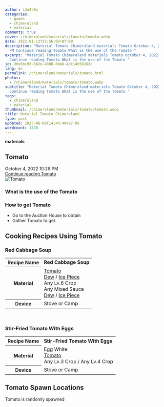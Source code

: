 ```yaml
---
author: L3n4r0x
categories:
  - games
  - chimeraland
  - material
comments: true
cover: /chimeraland/materials/tomato/tomato.webp
date: 2022-01-12T22:56:03+07:00
description: "Material Tomato Chimeraland materials Tomato October 4, 2022 10:26
  PM Continue reading Tomato What is the use of the Tomato "
excerpt: "Material Tomato Chimeraland materials Tomato October 4, 2022 10:26 PM
  Continue reading Tomato What is the use of the Tomato "
id: 30e6bc93-662e-4888-8da6-4dc14050263c
lang: en
permalink: /chimeraland/materials/tomato.html
photos:
  - /chimeraland/materials/tomato/tomato.webp
subtitle: "Material Tomato Chimeraland materials Tomato October 4, 2022 10:26 PM
  Continue reading Tomato What is the use of the Tomato "
tags:
  - chimeraland
  - material
thumbnail: /chimeraland/materials/tomato/tomato.webp
title: Material Tomato Chimeraland
type: post
updated: 2023-08-08T14:44:49+07:00
wordcount: 1370
---
```


<link
  rel="stylesheet"
  href="https://rawcdn.githack.com/dimaslanjaka/Web-Manajemen/870a349/css/bootstrap-5-3-0-alpha3-wrapper.css"
/>
<section id="bootstrap-wrapper">
  <div data-bs-theme="dark">
    <div
      class="row g-0 border rounded overflow-hidden flex-md-row mb-4 shadow-sm position-relative bg-dark text-light"
    >
      <div class="col p-4 d-flex flex-column position-static">
        <strong class="d-inline-block mb-2 text-success">materials</strong>
        <h2 class="mb-0">Tomato</h2>
        <div class="mb-1 text-muted">October 4, 2022 10:26 PM</div>
        <a
          href="/chimeraland/materials/tomato.html"
          class="stretched-link d-none text-primary"
          >Continue reading Tomato</a
        >
      </div>
      <div class="col-auto d-none d-md-block d-lg-block">
        <img
          src="https://www.webmanajemen.com/chimeraland/materials/tomato/tomato.webp"
          alt="Tomato"
        />
      </div>
    </div>
    <div class="row">
      <div class="col-lg-6 col-12 mb-2">
        <div class="card">
          <div class="card-body">
            <h3 class="card-title">What is the use of the Tomato</h3>
            <div class="card-text"><ul></ul></div>
          </div>
        </div>
      </div>
      <div class="col-lg-6 col-12 mb-2">
        <div class="card">
          <div class="card-body">
            <h3 class="card-title">How to get Tomato</h3>
            <div class="card-text">
              <ul>
                <li>Go to the Auction House to obtain</li>
                <li>Gather Tomato to get.</li>
              </ul>
            </div>
          </div>
        </div>
      </div>
      <div class="col-12 mb-2">
        <h2 id="cookable">Cooking Recipes Using Tomato</h2>
        <div id="recipe-red-cabbage-soup">
          <h3 id="item-red-cabbage-soup">Red Cabbage Soup</h3>
          <div class="mb-2">
            <table class="table">
              <tr>
                <th>Recipe Name</th>
                <td><b>Red Cabbage Soup</b></td>
              </tr>
              <tr>
                <th>Material</th>
                <td>
                  <a
                    class="text-decoration-none text-primary"
                    href="/chimeraland/materials/tomato.html"
                    >Tomato</a
                  ><br /><a
                    class="text-decoration-none text-primary"
                    href="/chimeraland/materials/dew.html"
                    >Dew</a
                  ><span> / </span
                  ><a
                    class="text-decoration-none text-primary"
                    href="/chimeraland/materials/ice-piece.html"
                    >Ice Piece</a
                  ><br />Any Lv.6 Crop<br />Any Mixed Sauce<br /><a
                    class="text-decoration-none text-primary"
                    href="/chimeraland/materials/dew.html"
                    >Dew</a
                  ><span> / </span
                  ><a
                    class="text-decoration-none text-primary"
                    href="/chimeraland/materials/ice-piece.html"
                    >Ice Piece</a
                  >
                </td>
              </tr>
              <tr>
                <th>Device</th>
                <td>Stove or Camp</td>
              </tr>
            </table>
          </div>
        </div>
        <br />
        <div id="recipe-stir-fried-tomato-with-eggs">
          <h3 id="item-stir-fried-tomato-with-eggs">
            Stir-Fried Tomato With Eggs
          </h3>
          <div class="mb-2">
            <table class="table">
              <tr>
                <th>Recipe Name</th>
                <td><b>Stir-Fried Tomato With Eggs</b></td>
              </tr>
              <tr>
                <th>Material</th>
                <td>
                  Egg White<br /><a
                    class="text-decoration-none text-primary"
                    href="/chimeraland/materials/tomato.html"
                    >Tomato</a
                  ><br />Any Lv.3 Crop<span> / </span>Any Lv.4 Crop
                </td>
              </tr>
              <tr>
                <th>Device</th>
                <td>Stove or Camp</td>
              </tr>
            </table>
          </div>
        </div>
      </div>
      <div class="col-12 mb-2">
        <h2>Tomato Spawn Locations</h2>
        <p>Tomato is randomly spawned</p>
      </div>
    </div>
  </div>
</section>